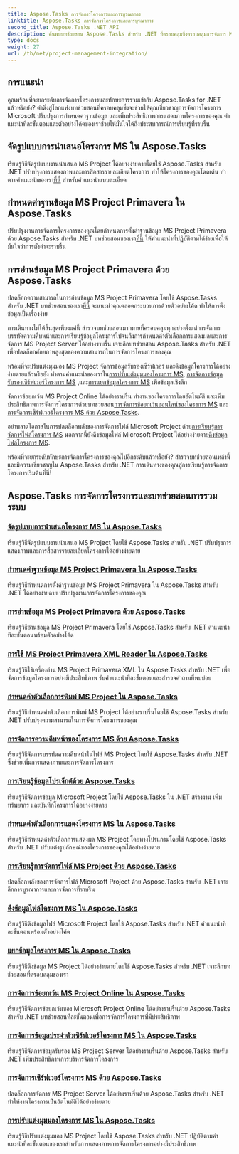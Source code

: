 ```yaml
---
title: Aspose.Tasks การจัดการโครงการและการบูรณาการ
linktitle: Aspose.Tasks การจัดการโครงการและการบูรณาการ
second_title: Aspose.Tasks .NET API
description: ค้นพบบทช่วยสอน Aspose.Tasks สำหรับ .NET ที่ครอบคลุมซึ่งครอบคลุมการจัดการ MS Project การบูรณาการ และการปรับแต่ง พัฒนาทักษะการจัดการโครงการของคุณทันที!
type: docs
weight: 27
url: /th/net/project-management-integration/
---
```


## การแนะนำ

คุณพร้อมที่จะยกระดับการจัดการโครงการและทักษะการรวมเข้ากับ Aspose.Tasks for .NET แล้วหรือยัง? ดำดิ่งสู่โลกแห่งบทช่วยสอนที่ครอบคลุมซึ่งจะช่วยให้คุณเชี่ยวชาญการจัดการโครงการ Microsoft ปรับปรุงการกำหนดค่าฐานข้อมูล และเพิ่มประสิทธิภาพการแสดงภาพโครงการของคุณ คำแนะนำทีละขั้นตอนและตัวอย่างโค้ดของเราช่วยให้มั่นใจได้ถึงประสบการณ์การเรียนรู้ที่ราบรื่น

## จัดรูปแบบการนำเสนอโครงการ MS ใน Aspose.Tasks
เรียนรู้วิธีจัดรูปแบบงานนำเสนอ MS Project ได้อย่างง่ายดายโดยใช้ Aspose.Tasks สำหรับ .NET ปรับปรุงการแสดงภาพและการสื่อสารรายละเอียดโครงการ ทำให้โครงการของคุณโดดเด่น ทำตามคำแนะนำของเรา[ที่นี่](./presentation-format/) สำหรับคำแนะนำแบบละเอียด

## กำหนดค่าฐานข้อมูล MS Project Primavera ใน Aspose.Tasks
 ปรับปรุงงานการจัดการโครงการของคุณโดยกำหนดการตั้งค่าฐานข้อมูล MS Project Primavera ด้วย Aspose.Tasks สำหรับ .NET บทช่วยสอนของเรา[ที่นี่](./primavera-database-settings/) ให้คำแนะนำที่ปฏิบัติตามได้ง่ายเพื่อให้มั่นใจว่าการตั้งค่าจะราบรื่น

## การอ่านข้อมูล MS Project Primavera ด้วย Aspose.Tasks
 ปลดล็อกความสามารถในการอ่านข้อมูล MS Project Primavera โดยใช้ Aspose.Tasks สำหรับ .NET บทช่วยสอนของเรา[ที่นี่](./primavera-data-reading/) จะแนะนำคุณตลอดกระบวนการด้วยตัวอย่างโค้ด ทำให้การดึงข้อมูลเป็นเรื่องง่าย

การเดินทางไม่ได้สิ้นสุดเพียงแค่นี้ สำรวจบทช่วยสอนมากมายที่ครอบคลุมทุกอย่างตั้งแต่การจัดการบรรทัดความคืบหน้าและการเรียนรู้ข้อมูลโครงการไปจนถึงการกำหนดค่าตัวเลือกการแสดงผลและการจัดการ MS Project Server ได้อย่างราบรื่น เจาะลึกบทช่วยสอน Aspose.Tasks สำหรับ .NET เพื่อปลดล็อกศักยภาพสูงสุดของความสามารถในการจัดการโครงการของคุณ

 พร้อมที่จะปรับแต่งมุมมอง MS Project จัดการข้อมูลรับรองเซิร์ฟเวอร์ และดึงข้อมูลโครงการได้อย่างง่ายดายแล้วหรือยัง ทำตามคำแนะนำของเราใน[การปรับแต่งมุมมองโครงการ MS](./project-views/), [การจัดการข้อมูลรับรองเซิร์ฟเวอร์โครงการ MS](./project-server-credentials/) ,และ[การแยกข้อมูลโครงการ MS](./project-information/) เพื่อข้อมูลเชิงลึก

 จัดการข้อยกเว้น MS Project Online ได้อย่างราบรื่น ทำงานของโครงการโดยอัตโนมัติ และเพิ่มประสิทธิภาพการจัดการโครงการด้วยบทช่วยสอน[การจัดการข้อยกเว้นออนไลน์ของโครงการ MS](./project-online-exceptions/) และ[การจัดการเซิร์ฟเวอร์โครงการ MS ด้วย Aspose.Tasks](./project-server-management/).

 อย่าพลาดโอกาสในการปลดล็อกพลังของการจัดการไฟล์ Microsoft Project ด้วย[การเรียนรู้การจัดการไฟล์โครงการ MS](./project-file-formats/) นอกจากนี้ยังดึงข้อมูลไฟล์ Microsoft Project ได้อย่างง่ายดาย[ดึงข้อมูลไฟล์โครงการ MS](./project-file-information/).

พร้อมที่จะยกระดับทักษะการจัดการโครงการของคุณไปอีกระดับแล้วหรือยัง? สำรวจบทช่วยสอนเหล่านี้และมีความเชี่ยวชาญใน Aspose.Tasks สำหรับ .NET การเดินทางของคุณสู่การเรียนรู้การจัดการโครงการเริ่มต้นที่นี่!

## Aspose.Tasks การจัดการโครงการและบทช่วยสอนการรวมระบบ
### [จัดรูปแบบการนำเสนอโครงการ MS ใน Aspose.Tasks](./presentation-format/)
เรียนรู้วิธีจัดรูปแบบงานนำเสนอ MS Project โดยใช้ Aspose.Tasks สำหรับ .NET ปรับปรุงการแสดงภาพและการสื่อสารรายละเอียดโครงการได้อย่างง่ายดาย
### [กำหนดค่าฐานข้อมูล MS Project Primavera ใน Aspose.Tasks](./primavera-database-settings/)
เรียนรู้วิธีกำหนดการตั้งค่าฐานข้อมูล MS Project Primavera ใน Aspose.Tasks สำหรับ .NET ได้อย่างง่ายดาย ปรับปรุงงานการจัดการโครงการของคุณ
### [การอ่านข้อมูล MS Project Primavera ด้วย Aspose.Tasks](./primavera-data-reading/)
เรียนรู้วิธีอ่านข้อมูล MS Project Primavera โดยใช้ Aspose.Tasks สำหรับ .NET คำแนะนำทีละขั้นตอนพร้อมตัวอย่างโค้ด
### [การใช้ MS Project Primavera XML Reader ใน Aspose.Tasks](./primavera-xml-reader/)
เรียนรู้วิธีใช้เครื่องอ่าน MS Project Primavera XML ใน Aspose.Tasks สำหรับ .NET เพื่อจัดการข้อมูลโครงการอย่างมีประสิทธิภาพ รับคำแนะนำทีละขั้นตอนและสำรวจคำถามที่พบบ่อย
### [กำหนดค่าตัวเลือกการพิมพ์ MS Project ใน Aspose.Tasks](./print-options/)
เรียนรู้วิธีกำหนดค่าตัวเลือกการพิมพ์ MS Project ได้อย่างราบรื่นโดยใช้ Aspose.Tasks สำหรับ .NET ปรับปรุงความสามารถในการจัดการโครงการของคุณ
### [การจัดการความคืบหน้าของโครงการ MS ด้วย Aspose.Tasks](./progress-lines/)
เรียนรู้วิธีจัดการบรรทัดความคืบหน้าในไฟล์ MS Project โดยใช้ Aspose.Tasks สำหรับ .NET ซึ่งช่วยเพิ่มการแสดงภาพและการจัดการโครงการ
### [การเรียนรู้ข้อมูลโปรเจ็กต์ด้วย Aspose.Tasks](./project-data/)
เรียนรู้วิธีจัดการข้อมูล Microsoft Project โดยใช้ Aspose.Tasks ใน .NET สร้างงาน เพิ่มทรัพยากร และบันทึกโครงการได้อย่างง่ายดาย
### [กำหนดค่าตัวเลือกการแสดงโครงการ MS ใน Aspose.Tasks](./project-display-options/)
เรียนรู้วิธีกำหนดค่าตัวเลือกการแสดงผล MS Project โดยทางโปรแกรมโดยใช้ Aspose.Tasks สำหรับ .NET ปรับแต่งรูปลักษณ์ของโครงการของคุณได้อย่างง่ายดาย
### [การเรียนรู้การจัดการไฟล์ MS Project ด้วย Aspose.Tasks](./project-file-formats/)
ปลดล็อกพลังของการจัดการไฟล์ Microsoft Project ด้วย Aspose.Tasks สำหรับ .NET เจาะลึกการบูรณาการและการจัดการที่ราบรื่น
### [ดึงข้อมูลไฟล์โครงการ MS ใน Aspose.Tasks](./project-file-information/)
เรียนรู้วิธีดึงข้อมูลไฟล์ Microsoft Project โดยใช้ Aspose.Tasks สำหรับ .NET คำแนะนำทีละขั้นตอนพร้อมตัวอย่างโค้ด
### [แยกข้อมูลโครงการ MS ใน Aspose.Tasks](./project-information/)
เรียนรู้วิธีดึงข้อมูล MS Project ได้อย่างง่ายดายโดยใช้ Aspose.Tasks สำหรับ .NET เจาะลึกบทช่วยสอนที่ครอบคลุมของเรา
### [การจัดการข้อยกเว้น MS Project Online ใน Aspose.Tasks](./project-online-exceptions/)
เรียนรู้วิธีจัดการข้อยกเว้นของ Microsoft Project Online ได้อย่างราบรื่นด้วย Aspose.Tasks สำหรับ .NET บทช่วยสอนทีละขั้นตอนเพื่อการจัดการโครงการที่มีประสิทธิภาพ
### [การจัดการข้อมูลประจำตัวเซิร์ฟเวอร์โครงการ MS ใน Aspose.Tasks](./project-server-credentials/)
เรียนรู้วิธีจัดการข้อมูลรับรอง MS Project Server ได้อย่างราบรื่นด้วย Aspose.Tasks สำหรับ .NET เพิ่มประสิทธิภาพการบริหารจัดการโครงการ
### [การจัดการเซิร์ฟเวอร์โครงการ MS ด้วย Aspose.Tasks](./project-server-management/)
ปลดล็อกการจัดการ MS Project Server ได้อย่างราบรื่นด้วย Aspose.Tasks สำหรับ .NET ทำให้งานโครงการเป็นอัตโนมัติได้อย่างง่ายดาย
### [การปรับแต่งมุมมองโครงการ MS ใน Aspose.Tasks](./project-views/)
เรียนรู้วิธีปรับแต่งมุมมอง MS Project โดยใช้ Aspose.Tasks สำหรับ .NET ปฏิบัติตามคำแนะนำทีละขั้นตอนของเราสำหรับการแสดงภาพการจัดการโครงการอย่างมีประสิทธิภาพ